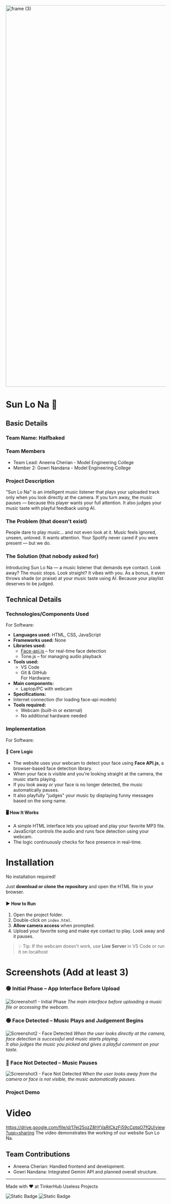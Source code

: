 <img width="3188" height="1202" alt="frame (3)" src="https://github.com/user-attachments/assets/517ad8e9-ad22-457d-9538-a9e62d137cd7" />


# Sun Lo Na 🎯


## Basic Details
### Team Name: Halfbaked


### Team Members
- Team Lead: Aneena Cherian - Model Engineering College
- Member 2: Gowri Nandana - Model Engineering College

### Project Description
"Sun Lo Na" is an intelligent music listener that plays your uploaded track only when you look directly at the camera. If you turn away, the music pauses — because this player wants your full attention. It also judges your music taste with playful feedback using AI.

### The Problem (that doesn't exist)
People dare to play music… and not even look at it. Music feels ignored, unseen, unloved. It wants attention. Your Spotify never cared if you were present — but we do.

### The Solution (that nobody asked for)
Introducing Sun Lo Na — a music listener that demands eye contact. Look away? The music stops. Look straight? It vibes with you. As a bonus, it even throws shade (or praise) at your music taste using AI. Because your playlist deserves to be judged.

## Technical Details
### Technologies/Components Used
For Software:
- **Languages used:** HTML, CSS, JavaScript  
- **Frameworks used:** None  
- **Libraries used:**  
  - [Face-api.js](https://github.com/justadudewhohacks/face-api.js) – for real-time face detection  
  - Tone.js – for managing audio playback  
- **Tools used:**  
  - VS Code  
  - Git & GitHub  
For Hardware:
- **Main components:**  
  - Laptop/PC with webcam  
- **Specifications:**
 - Internet connection (for loading face-api models)  
- **Tools required:**  
  - Webcam (built-in or external)  
  - No additional hardware needed  

### Implementation
For Software:

#### 🎯 Core Logic
- The website uses your webcam to detect your face using **Face API.js**, a browser-based face detection library.
- When your face is visible and you're looking straight at the camera, the music starts playing.
- If you look away or your face is no longer detected, the music automatically pauses.
- It also playfully "judges" your music by displaying funny messages based on the song name.

#### 🖥️ How It Works
- A simple HTML interface lets you upload and play your favorite MP3 file.
- JavaScript controls the audio and runs face detection using your webcam.
- The logic continuously checks for face presence in real-time.

# Installation
No installation required!

Just **download or clone the repository** and open the HTML file in your browser.

#### ▶️ How to Run

1. Open the project folder.
2. Double-click on `index.html`.
3. **Allow camera access** when prompted.
4. Upload your favorite song and make eye contact to play. Look away and it pauses.

> 💡 Tip: If the webcam doesn't work, use **Live Server** in VS Code or run it on localhost

# Screenshots (Add at least 3)
### 🟢 Initial Phase – App Interface Before Upload
![Screenshot1 - Initial Phase](https://github.com/user-attachments/assets/b83e8312-402b-462e-9308-431f8186e5b8)
*The main interface before uploading a music file or accessing the webcam.*

### 🟢 Face Detected – Music Plays and Judgement Begins
![Screenshot2 - Face Detected](https://github.com/user-attachments/assets/3c7933cf-229c-440b-ace2-38fa5431648f)
*When the user looks directly at the camera, face detection is successful and music starts playing.  
It also judges the music you picked and gives a playful comment on your taste.*

### 🔴 Face Not Detected – Music Pauses
![Screenshot3 - Face Not Detected](https://github.com/user-attachments/assets/3828083d-f489-45a4-90cb-57edf9e29f41)
*When the user looks away from the camera or face is not visible, the music automatically pauses.*

### Project Demo
# Video
https://drive.google.com/file/d/17ei25ozZ8hYVaRICkzFi59cCptqO7fQU/view?usp=sharing
The video demonstrates the working of our website Sun Lo Na.

## Team Contributions
- Aneena Cherian: Handled frontend and development.
- Gowri Nandana: Integrated Gemini API and planned overall structure.


---
Made with ❤️ at TinkerHub Useless Projects 

![Static Badge](https://img.shields.io/badge/TinkerHub-24?color=%23000000&link=https%3A%2F%2Fwww.tinkerhub.org%2F)
![Static Badge](https://img.shields.io/badge/UselessProjects--25-25?link=https%3A%2F%2Fwww.tinkerhub.org%2Fevents%2FQ2Q1TQKX6Q%2FUseless%2520Projects)


